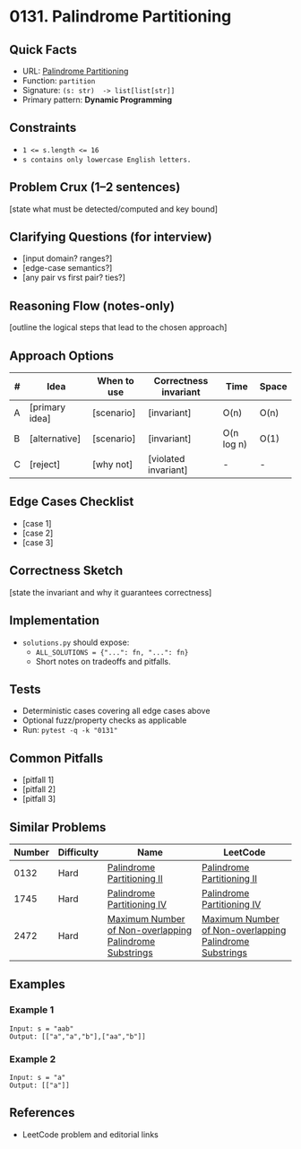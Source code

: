 # 0131. Palindrome Partitioning

## Quick Facts

- URL: [Palindrome Partitioning](https://leetcode.com/problems/palindrome-partitioning/)
- Function: `partition`
- Signature: `(s: str)  -> list[list[str]]`
- Primary pattern: **Dynamic Programming**

## Constraints

- `1 <= s.length <= 16`
- `s contains only lowercase English letters.`

## Problem Crux (1–2 sentences)

[state what must be detected/computed and key bound]

## Clarifying Questions (for interview)

- [input domain? ranges?]
- [edge-case semantics?]
- [any pair vs first pair? ties?]

## Reasoning Flow (notes-only)

[outline the logical steps that lead to the chosen approach]

## Approach Options

| #   | Idea           | When to use | Correctness invariant | Time       | Space |
| --- | -------------- | ----------- | --------------------- | ---------- | ----- |
| A   | [primary idea] | [scenario]  | [invariant]           | O(n)       | O(n)  |
| B   | [alternative]  | [scenario]  | [invariant]           | O(n log n) | O(1)  |
| C   | [reject]       | [why not]   | [violated invariant]  | -          | -     |

## Edge Cases Checklist

- [case 1]
- [case 2]
- [case 3]

## Correctness Sketch

[state the invariant and why it guarantees correctness]

## Implementation

- `solutions.py` should expose:
    - `ALL_SOLUTIONS = {"...": fn, "...": fn}`
    - Short notes on tradeoffs and pitfalls.

## Tests

- Deterministic cases covering all edge cases above
- Optional fuzz/property checks as applicable
- Run: `pytest -q -k "0131"`

## Common Pitfalls

- [pitfall 1]
- [pitfall 2]
- [pitfall 3]

## Similar Problems

| Number | Difficulty | Name                                                                                                                                 | LeetCode                                                                                                                                          |
| ------ | ---------- | ------------------------------------------------------------------------------------------------------------------------------------ | ------------------------------------------------------------------------------------------------------------------------------------------------- |
| 0132   | Hard       | [Palindrome Partitioning II](../0132-palindrome-partitioning-ii/readme.md)                                                           | [Palindrome Partitioning II](https://leetcode.com/problems/palindrome-partitioning-ii/)                                                           |
| 1745   | Hard       | [Palindrome Partitioning IV](../1745-palindrome-partitioning-iv/readme.md)                                                           | [Palindrome Partitioning IV](https://leetcode.com/problems/palindrome-partitioning-iv/)                                                           |
| 2472   | Hard       | [Maximum Number of Non-overlapping Palindrome Substrings](../2472-maximum-number-of-non-overlapping-palindrome-substrings/readme.md) | [Maximum Number of Non-overlapping Palindrome Substrings](https://leetcode.com/problems/maximum-number-of-non-overlapping-palindrome-substrings/) |

## Examples

### Example 1

```text
Input: s = "aab"
Output: [["a","a","b"],["aa","b"]]
```

### Example 2

```text
Input: s = "a"
Output: [["a"]]
```

## References

- LeetCode problem and editorial links
